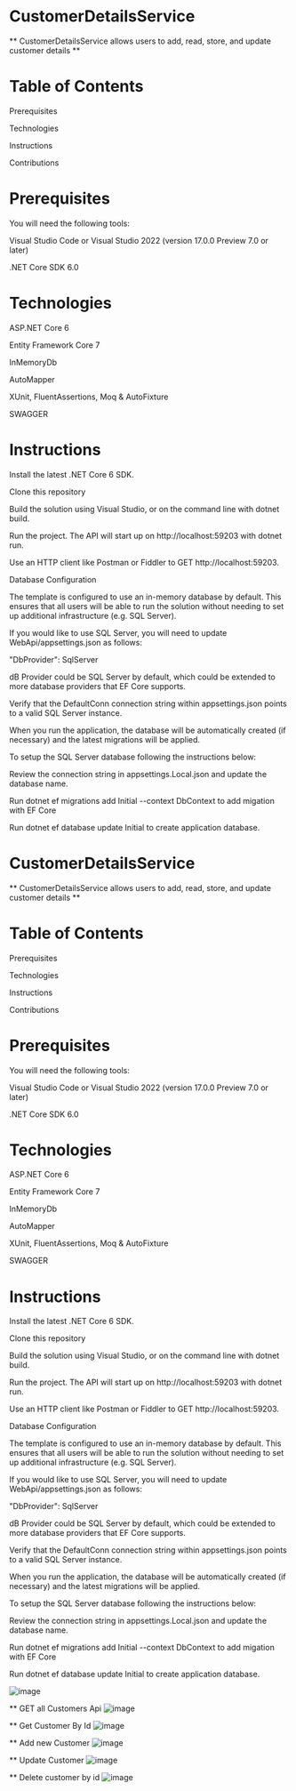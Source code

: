 # CustomerDetailsService 

** CustomerDetailsService allows users to add, read, store, and update customer details ** 

# Table of Contents 

Prerequisites 

Technologies 

Instructions 

Contributions 

  

# Prerequisites 

You will need the following tools: 

Visual Studio Code or Visual Studio 2022 (version 17.0.0 Preview 7.0 or later) 

.NET Core SDK 6.0 

# Technologies 

ASP.NET Core 6 

Entity Framework Core 7 

InMemoryDb 

AutoMapper 

XUnit, FluentAssertions, Moq & AutoFixture 

SWAGGER 

 

# Instructions 

Install the latest .NET Core 6 SDK. 

Clone this repository 

Build the solution using Visual Studio, or on the command line with dotnet build. 

Run the project. The API will start up on http://localhost:59203 with dotnet run. 

Use an HTTP client like Postman or Fiddler to GET http://localhost:59203. 

 

Database Configuration 

The template is configured to use an in-memory database by default. This ensures that all users will be able to run the solution without needing to set up additional infrastructure (e.g. SQL Server). 

If you would like to use SQL Server, you will need to update WebApi/appsettings.json as follows: 

 "DbProvider": SqlServer 

dB Provider could be SQL Server by default, which could be extended to more database providers that EF Core supports. 

Verify that the DefaultConn connection string within appsettings.json points to a valid SQL Server instance. 

When you run the application, the database will be automatically created (if necessary) and the latest migrations will be applied. 

To setup the SQL Server database following the instructions below: 

Review the connection string in appsettings.Local.json and update the database name. 

Run dotnet ef migrations add Initial --context <ProjectName>DbContext to add migation with EF Core 

Run dotnet ef database update Initial to create application database. 

 # CustomerDetailsService 

** CustomerDetailsService allows users to add, read, store, and update customer details ** 

# Table of Contents 

Prerequisites 

Technologies 

Instructions 

Contributions 

  

# Prerequisites 

You will need the following tools: 

Visual Studio Code or Visual Studio 2022 (version 17.0.0 Preview 7.0 or later) 

.NET Core SDK 6.0 

# Technologies 

ASP.NET Core 6 

Entity Framework Core 7 

InMemoryDb 

AutoMapper 

XUnit, FluentAssertions, Moq & AutoFixture 

SWAGGER 

 

# Instructions 

Install the latest .NET Core 6 SDK. 

Clone this repository 

Build the solution using Visual Studio, or on the command line with dotnet build. 

Run the project. The API will start up on http://localhost:59203 with dotnet run. 

Use an HTTP client like Postman or Fiddler to GET http://localhost:59203. 

 

Database Configuration 

The template is configured to use an in-memory database by default. This ensures that all users will be able to run the solution without needing to set up additional infrastructure (e.g. SQL Server). 

If you would like to use SQL Server, you will need to update WebApi/appsettings.json as follows: 

 "DbProvider": SqlServer 

dB Provider could be SQL Server by default, which could be extended to more database providers that EF Core supports. 

Verify that the DefaultConn connection string within appsettings.json points to a valid SQL Server instance. 

When you run the application, the database will be automatically created (if necessary) and the latest migrations will be applied. 

To setup the SQL Server database following the instructions below: 

Review the connection string in appsettings.Local.json and update the database name. 

Run dotnet ef migrations add Initial --context <ProjectName>DbContext to add migation with EF Core 

Run dotnet ef database update Initial to create application database. 

 ![image](https://user-images.githubusercontent.com/48356037/229352228-f19e083a-8cb1-4981-9df0-ce4f9c95f151.png)
  
** GET all Customers Api
 ![image](https://user-images.githubusercontent.com/48356037/229352473-f1b71f18-8ba1-4cae-919a-a936d6857cac.png)
  
** Get Customer By Id
  ![image](https://user-images.githubusercontent.com/48356037/229352546-e41dec10-1014-4635-86d0-bfb9f8c813f0.png)
  
** Add new Customer
  ![image](https://user-images.githubusercontent.com/48356037/229352582-94586ee1-5dea-4627-a905-58c88129f9b2.png)
  
** Update Customer
  ![image](https://user-images.githubusercontent.com/48356037/229352624-d608ef3a-2390-40db-9268-dcb47e8e925f.png)
  
** Delete customer by id
  ![image](https://user-images.githubusercontent.com/48356037/229352684-5a4bcb21-50a0-4263-a94c-938054a95ae8.png)





